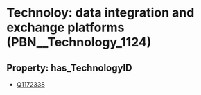 # Technoloy: __data integration and exchange platforms__ (PBN__Technology_1124)

## Property: has_TechnologyID

* [Q1172338](Q1172338)

